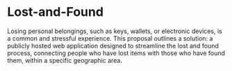 # Lost-and-Found
Losing personal belongings, such as keys, wallets, or electronic devices, is a common and stressful experience. This proposal outlines a solution: a publicly hosted web application designed to streamline the lost and found process, connecting people who have lost items with those who have found them, within a specific geographic area.
